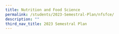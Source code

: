 ```yaml
---
title: Nutrition and Food Science
permalink: /students/2023-Semestral-Plan/nfsfce/
description: ""
third_nav_title: 2023 Semestral Plan
---
```


